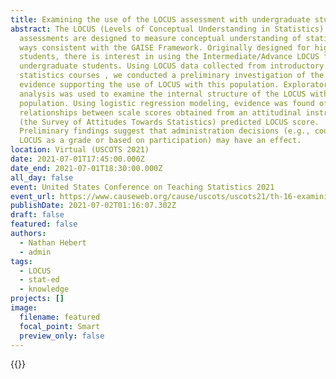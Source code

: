 ```yaml
---
title: Examining the use of the LOCUS assessment with undergraduate students
abstract: The LOCUS (Levels of Conceptual Understanding in Statistics)
  assessments are designed to measure conceptual understanding of statistics in
  ways consistent with the GAISE Framework. Originally designed for high school
  students, there is interest in using the Intermediate/Advance LOCUS forms with
  undergraduate students. Using LOCUS data collected from introductory
  statistics courses , we conducted a preliminary investigation of the validity
  evidence supporting the use of LOCUS with this population. Exploratory factor
  analysis was used to examine the internal structure of the LOCUS with this
  population. Using logistic regression modeling, evidence was found of
  relationships between scale scores obtained from an attitudinal instrument
  (the Survey of Attitudes Towards Statistics) predicted LOCUS score.
  Preliminary findings suggest that administration decisions (e.g., counting the
  LOCUS as a grade or based on participation) may have an effect.
location: Virtual (USCOTS 2021)
date: 2021-07-01T17:45:00.000Z
date_end: 2021-07-01T18:30:00.000Z
all_day: false
event: United States Conference on Teaching Statistics 2021
event_url: https://www.causeweb.org/cause/uscots/uscots21/th-16-examining-use-locus-assessment-undergraduate-students
publishDate: 2021-07-02T01:16:07.302Z
draft: false
featured: false
authors:
  - Nathan Hebert
  - admin
tags:
  - LOCUS
  - stat-ed
  - knowledge
projects: []
image:
  filename: featured
  focal_point: Smart
  preview_only: false
---
```

{{<youtube IInAdalUbds>}}